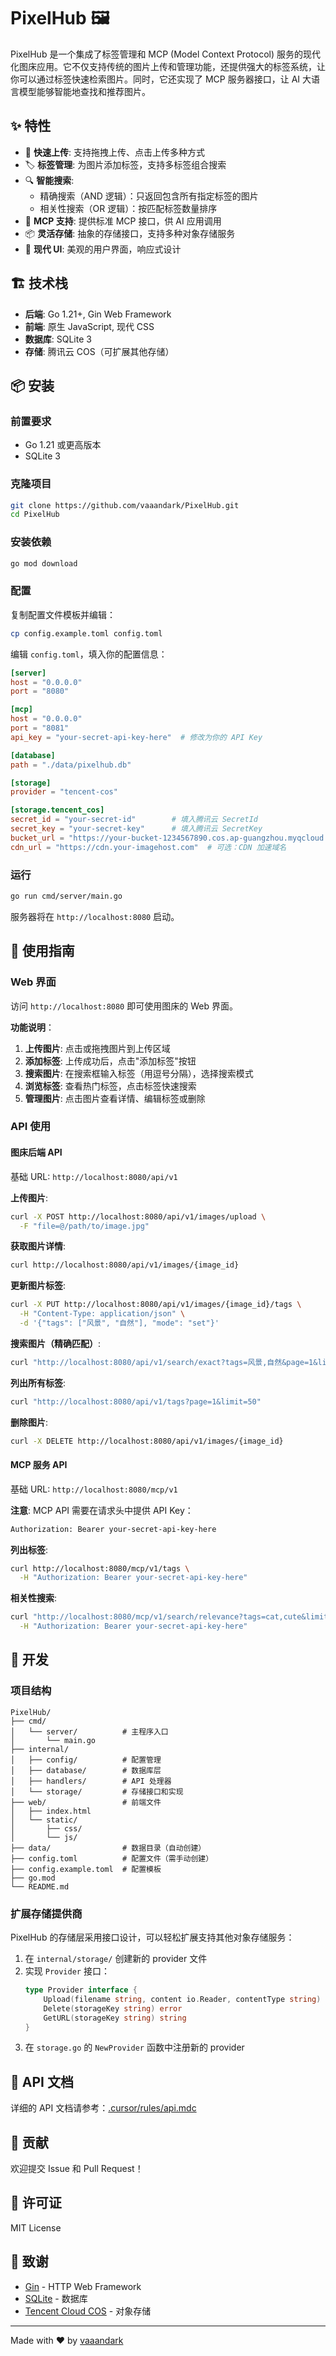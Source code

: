 # PixelHub 🖼️

PixelHub 是一个集成了标签管理和 MCP (Model Context Protocol) 服务的现代化图床应用。它不仅支持传统的图片上传和管理功能，还提供强大的标签系统，让你可以通过标签快速检索图片。同时，它还实现了 MCP 服务器接口，让 AI 大语言模型能够智能地查找和推荐图片。

## ✨ 特性

- 🚀 **快速上传**: 支持拖拽上传、点击上传多种方式
- 🏷️ **标签管理**: 为图片添加标签，支持多标签组合搜索
- 🔍 **智能搜索**: 
  - 精确搜索（AND 逻辑）：只返回包含所有指定标签的图片
  - 相关性搜索（OR 逻辑）：按匹配标签数量排序
- 🤖 **MCP 支持**: 提供标准 MCP 接口，供 AI 应用调用
- 📦 **灵活存储**: 抽象的存储接口，支持多种对象存储服务
- 🎨 **现代 UI**: 美观的用户界面，响应式设计

## 🏗️ 技术栈

- **后端**: Go 1.21+, Gin Web Framework
- **前端**: 原生 JavaScript, 现代 CSS
- **数据库**: SQLite 3
- **存储**: 腾讯云 COS（可扩展其他存储）

## 📦 安装

### 前置要求

- Go 1.21 或更高版本
- SQLite 3

### 克隆项目

```bash
git clone https://github.com/vaaandark/PixelHub.git
cd PixelHub
```

### 安装依赖

```bash
go mod download
```

### 配置

复制配置文件模板并编辑：

```bash
cp config.example.toml config.toml
```

编辑 `config.toml`，填入你的配置信息：

```toml
[server]
host = "0.0.0.0"
port = "8080"

[mcp]
host = "0.0.0.0"
port = "8081"
api_key = "your-secret-api-key-here"  # 修改为你的 API Key

[database]
path = "./data/pixelhub.db"

[storage]
provider = "tencent-cos"

[storage.tencent_cos]
secret_id = "your-secret-id"        # 填入腾讯云 SecretId
secret_key = "your-secret-key"      # 填入腾讯云 SecretKey
bucket_url = "https://your-bucket-1234567890.cos.ap-guangzhou.myqcloud.com"  # 填入你的存储桶 URL
cdn_url = "https://cdn.your-imagehost.com"  # 可选：CDN 加速域名
```

### 运行

```bash
go run cmd/server/main.go
```

服务器将在 `http://localhost:8080` 启动。

## 🚀 使用指南

### Web 界面

访问 `http://localhost:8080` 即可使用图床的 Web 界面。

**功能说明**：

1. **上传图片**: 点击或拖拽图片到上传区域
2. **添加标签**: 上传成功后，点击"添加标签"按钮
3. **搜索图片**: 在搜索框输入标签（用逗号分隔），选择搜索模式
4. **浏览标签**: 查看热门标签，点击标签快速搜索
5. **管理图片**: 点击图片查看详情、编辑标签或删除

### API 使用

#### 图床后端 API

基础 URL: `http://localhost:8080/api/v1`

**上传图片**:
```bash
curl -X POST http://localhost:8080/api/v1/images/upload \
  -F "file=@/path/to/image.jpg"
```

**获取图片详情**:
```bash
curl http://localhost:8080/api/v1/images/{image_id}
```

**更新图片标签**:
```bash
curl -X PUT http://localhost:8080/api/v1/images/{image_id}/tags \
  -H "Content-Type: application/json" \
  -d '{"tags": ["风景", "自然"], "mode": "set"}'
```

**搜索图片（精确匹配）**:
```bash
curl "http://localhost:8080/api/v1/search/exact?tags=风景,自然&page=1&limit=20"
```

**列出所有标签**:
```bash
curl "http://localhost:8080/api/v1/tags?page=1&limit=50"
```

**删除图片**:
```bash
curl -X DELETE http://localhost:8080/api/v1/images/{image_id}
```

#### MCP 服务 API

基础 URL: `http://localhost:8080/mcp/v1`

**注意**: MCP API 需要在请求头中提供 API Key：

```bash
Authorization: Bearer your-secret-api-key-here
```

**列出标签**:
```bash
curl http://localhost:8080/mcp/v1/tags \
  -H "Authorization: Bearer your-secret-api-key-here"
```

**相关性搜索**:
```bash
curl "http://localhost:8080/mcp/v1/search/relevance?tags=cat,cute&limit=10" \
  -H "Authorization: Bearer your-secret-api-key-here"
```

## 🔧 开发

### 项目结构

```
PixelHub/
├── cmd/
│   └── server/          # 主程序入口
│       └── main.go
├── internal/
│   ├── config/          # 配置管理
│   ├── database/        # 数据库层
│   ├── handlers/        # API 处理器
│   └── storage/         # 存储接口和实现
├── web/                 # 前端文件
│   ├── index.html
│   └── static/
│       ├── css/
│       └── js/
├── data/                # 数据目录（自动创建）
├── config.toml          # 配置文件（需手动创建）
├── config.example.toml  # 配置模板
├── go.mod
└── README.md
```

### 扩展存储提供商

PixelHub 的存储层采用接口设计，可以轻松扩展支持其他对象存储服务：

1. 在 `internal/storage/` 创建新的 provider 文件
2. 实现 `Provider` 接口：
   ```go
   type Provider interface {
       Upload(filename string, content io.Reader, contentType string) (storageKey string, url string, err error)
       Delete(storageKey string) error
       GetURL(storageKey string) string
   }
   ```
3. 在 `storage.go` 的 `NewProvider` 函数中注册新的 provider

## 📝 API 文档

详细的 API 文档请参考：[.cursor/rules/api.mdc](.cursor/rules/api.mdc)

## 🤝 贡献

欢迎提交 Issue 和 Pull Request！

## 📄 许可证

MIT License

## 🙏 致谢

- [Gin](https://github.com/gin-gonic/gin) - HTTP Web Framework
- [SQLite](https://www.sqlite.org/) - 数据库
- [Tencent Cloud COS](https://cloud.tencent.com/product/cos) - 对象存储

---

Made with ❤️ by [vaaandark](https://github.com/vaaandark)

